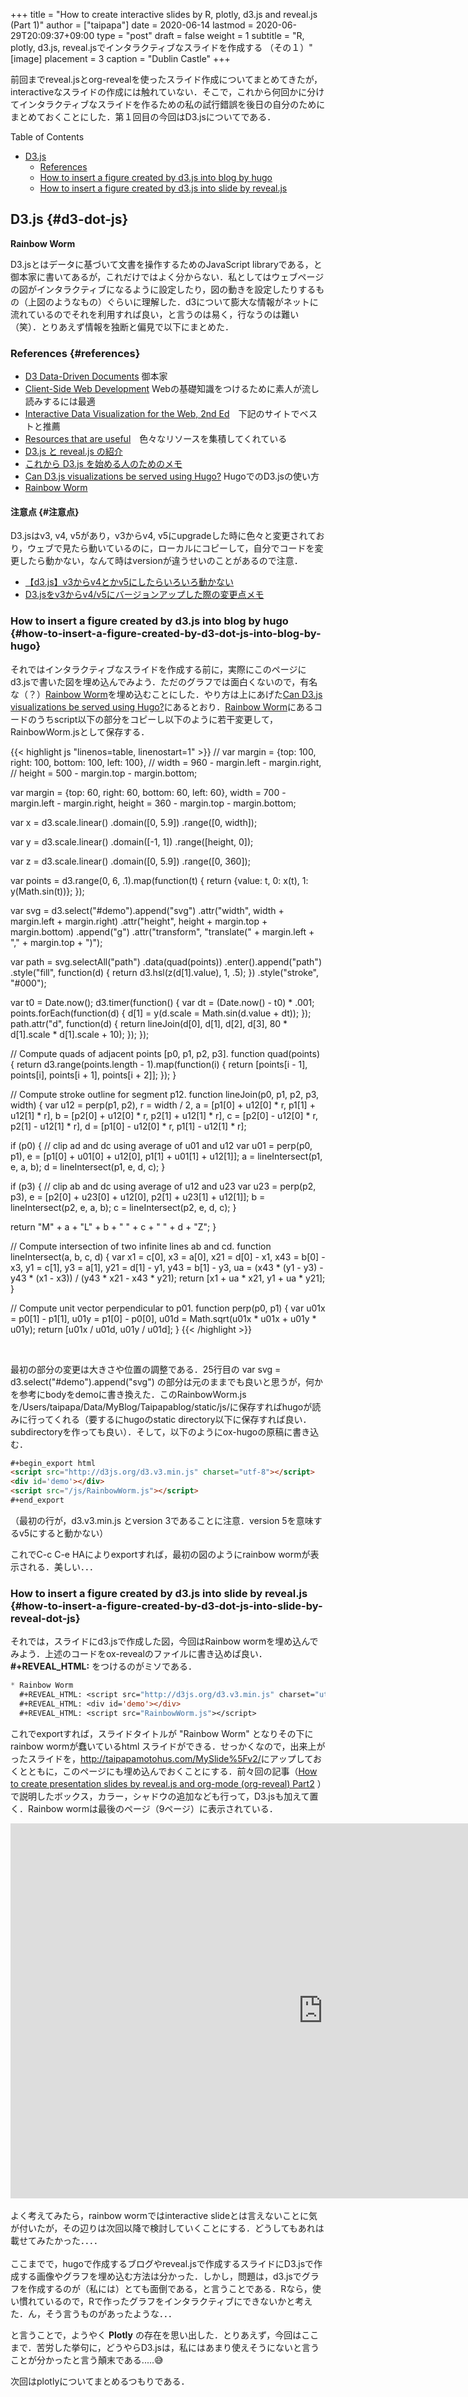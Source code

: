 +++
title = "How to create interactive slides by R, plotly, d3.js and reveal.js (Part 1)"
author = ["taipapa"]
date = 2020-06-14
lastmod = 2020-06-29T20:09:37+09:00
type = "post"
draft = false
weight = 1
subtitle = "R, plotly, d3.js, reveal.jsでインタラクティブなスライドを作成する （その１）"
[image]
  placement = 3
  caption = "Dublin Castle"
+++

前回までreveal.jsとorg-revealを使ったスライド作成についてまとめてきたが，interactiveなスライドの作成には触れていない．そこで，これから何回かに分けてインタラクティブなスライドを作るための私の試行錯誤を後日の自分のためにまとめておくことにした．第１回目の今回はD3.jsについてである．

<!--more-->

<div class="ox-hugo-toc toc">
<div></div>

<div class="heading">Table of Contents</div>

- [D3.js](#d3-dot-js)
    - [References](#references)
    - [How to insert a figure created by d3.js into blog by hugo](#how-to-insert-a-figure-created-by-d3-dot-js-into-blog-by-hugo)
    - [How to insert a figure created by d3.js into slide by reveal.js](#how-to-insert-a-figure-created-by-d3-dot-js-into-slide-by-reveal-dot-js)

</div>
<!--endtoc-->


## D3.js {#d3-dot-js}

**Rainbow Worm**

<script src="http://d3js.org/d3.v3.min.js" charset="utf-8"></script>
<div id='demo'></div>
<script src="/js/RainbowWorm.js"></script>

D3.jsとはデータに基づいて文書を操作するためのJavaScript libraryである，と御本家に書いてあるが，これだけではよく分からない．私としてはウェブページの図がインタラクティブになるように設定したり，図の動きを設定したりするもの（上図のようなもの）ぐらいに理解した．d3について膨大な情報がネットに流れているのでそれを利用すれば良い，と言うのは易く，行なうのは難い（笑）．とりあえず情報を独断と偏見で以下にまとめた．


### References {#references}

-   [D3 Data-Driven Documents](https://d3js.org/) 御本家
-   [Client-Side Web Development](https://info343.github.io/) Webの基礎知識をつけるために素人が流し読みするには最適
-   [Interactive Data Visualization for the Web, 2nd Ed](https://alignedleft.com/tutorials/d3)　下記のサイトでベストと推薦
-   [Resources that are useful](http://www.rebeccabarter.com/useful%5Fresources/)　色々なリソースを集積してくれている
-   [D3.js と reveal.js の紹介](https://techplay.jp/event/452880)
-   [これから D3.js を始める人のためのメモ](https://qiita.com/corestate55/items/e70d5981c33a89f63367)
-   [Can D3.js visualizations be served using Hugo?](https://stackoverflow.com/questions/60746090/can-d3-js-visualizations-be-served-using-hugo) HugoでのD3.jsの使い方
-   [Rainbow Worm](https://bl.ocks.org/mbostock/4165404/c9d1f8d69fcdf17b352235419c190e1a36645ce8)


#### 注意点 {#注意点}

D3.jsはv3, v4, v5があり，v3からv4, v5にupgradeした時に色々と変更されており，ウェブで見たら動いているのに，ローカルにコピーして，自分でコードを変更したら動かない，なんて時はversionが違うせいのことがあるので注意．

-   [【d3.js】v3からv4とかv5にしたらいろいろ動かない](https://qiita.com/mk-tool/items/d9f74e9b8ecaf1a3e3ab)
-   [D3.jsをv3からv4/v5にバージョンアップした際の変更点メモ](https://qiita.com/zak%5Fy/items/1a4e7117d7a1791d54d3)


### How to insert a figure created by d3.js into blog by hugo {#how-to-insert-a-figure-created-by-d3-dot-js-into-blog-by-hugo}

それではインタラクティブなスライドを作成する前に，実際にこのページにd3.jsで書いた図を埋め込んでみよう．ただのグラフでは面白くないので，有名な（？）[Rainbow Worm](https://bl.ocks.org/mbostock/4165404/c9d1f8d69fcdf17b352235419c190e1a36645ce8)を埋め込むことにした．やり方は上にあげた[Can D3.js visualizations be served using Hugo?](https://stackoverflow.com/questions/60746090/can-d3-js-visualizations-be-served-using-hugo)にあるとおり．[Rainbow Worm](https://bl.ocks.org/mbostock/4165404/c9d1f8d69fcdf17b352235419c190e1a36645ce8)にあるコードのうちscript以下の部分をコピーし以下のように若干変更して，RainbowWorm.jsとして保存する．

{{< highlight js "linenos=table, linenostart=1" >}}
// var margin = {top: 100, right: 100, bottom: 100, left: 100},
//     width = 960 - margin.left - margin.right,
//     height = 500 - margin.top - margin.bottom;

var margin = {top: 60, right: 60, bottom: 60, left: 60},
    width = 700 - margin.left - margin.right,
    height = 360 - margin.top - margin.bottom;

var x = d3.scale.linear()
    .domain([0, 5.9])
    .range([0, width]);

var y = d3.scale.linear()
    .domain([-1, 1])
    .range([height, 0]);

var z = d3.scale.linear()
    .domain([0, 5.9])
    .range([0, 360]);

var points = d3.range(0, 6, .1).map(function(t) {
  return {value: t, 0: x(t), 1: y(Math.sin(t))};
});

var svg = d3.select("#demo").append("svg")
    .attr("width", width + margin.left + margin.right)
    .attr("height", height + margin.top + margin.bottom)
  .append("g")
    .attr("transform", "translate(" + margin.left + "," + margin.top + ")");

var path = svg.selectAll("path")
    .data(quad(points))
  .enter().append("path")
    .style("fill", function(d) { return d3.hsl(z(d[1].value), 1, .5); })
    .style("stroke", "#000");

var t0 = Date.now();
d3.timer(function() {
  var dt = (Date.now() - t0) * .001;
  points.forEach(function(d) { d[1] = y(d.scale = Math.sin(d.value + dt)); });
  path.attr("d", function(d) { return lineJoin(d[0], d[1], d[2], d[3], 80 * d[1].scale * d[1].scale + 10); });
});

// Compute quads of adjacent points [p0, p1, p2, p3].
function quad(points) {
  return d3.range(points.length - 1).map(function(i) {
    return [points[i - 1], points[i], points[i + 1], points[i + 2]];
  });
}

// Compute stroke outline for segment p12.
function lineJoin(p0, p1, p2, p3, width) {
  var u12 = perp(p1, p2),
      r = width / 2,
      a = [p1[0] + u12[0] * r, p1[1] + u12[1] * r],
      b = [p2[0] + u12[0] * r, p2[1] + u12[1] * r],
      c = [p2[0] - u12[0] * r, p2[1] - u12[1] * r],
      d = [p1[0] - u12[0] * r, p1[1] - u12[1] * r];

  if (p0) { // clip ad and dc using average of u01 and u12
    var u01 = perp(p0, p1), e = [p1[0] + u01[0] + u12[0], p1[1] + u01[1] + u12[1]];
    a = lineIntersect(p1, e, a, b);
    d = lineIntersect(p1, e, d, c);
  }

  if (p3) { // clip ab and dc using average of u12 and u23
    var u23 = perp(p2, p3), e = [p2[0] + u23[0] + u12[0], p2[1] + u23[1] + u12[1]];
    b = lineIntersect(p2, e, a, b);
    c = lineIntersect(p2, e, d, c);
  }

  return "M" + a + "L" + b + " " + c + " " + d + "Z";
}

// Compute intersection of two infinite lines ab and cd.
function lineIntersect(a, b, c, d) {
  var x1 = c[0], x3 = a[0], x21 = d[0] - x1, x43 = b[0] - x3,
      y1 = c[1], y3 = a[1], y21 = d[1] - y1, y43 = b[1] - y3,
      ua = (x43 * (y1 - y3) - y43 * (x1 - x3)) / (y43 * x21 - x43 * y21);
  return [x1 + ua * x21, y1 + ua * y21];
}

// Compute unit vector perpendicular to p01.
function perp(p0, p1) {
  var u01x = p0[1] - p1[1], u01y = p1[0] - p0[0],
      u01d = Math.sqrt(u01x * u01x + u01y * u01y);
  return [u01x / u01d, u01y / u01d];
}
{{< /highlight >}}

<br>

最初の部分の変更は大きさや位置の調整である．25行目の var svg = d3.select("#demo").append("svg") の部分は元のままでも良いと思うが，何かを参考にbodyをdemoに書き換えた．このRainbowWorm.jsを/Users/taipapa/Data/MyBlog/Taipapablog/static/js/に保存すればhugoが読みに行ってくれる（要するにhugoのstatic directory以下に保存すれば良い．subdirectoryを作っても良い）．そして，以下のようにox-hugoの原稿に書き込む．

```html
#+begin_export html
<script src="http://d3js.org/d3.v3.min.js" charset="utf-8"></script>
<div id='demo'></div>
<script src="/js/RainbowWorm.js"></script>
#+end_export
```

（最初の行が，d3.v3.min.js とversion 3であることに注意．version 5を意味するv5にすると動かない）

これでC-c C-e HAによりexportすれば，最初の図のようにrainbow wormが表示される．美しい．．．


### How to insert a figure created by d3.js into slide by reveal.js {#how-to-insert-a-figure-created-by-d3-dot-js-into-slide-by-reveal-dot-js}

それでは，スライドにd3.jsで作成した図，今回はRainbow wormを埋め込んでみよう．上述のコードをox-revealのファイルに書き込めば良い． **#+REVEAL\_HTML:** をつけるのがミソである．

```lisp
* Rainbow Worm
  #+REVEAL_HTML: <script src="http://d3js.org/d3.v3.min.js" charset="utf-8"></script>
  #+REVEAL_HTML: <div id='demo'></div>
  #+REVEAL_HTML: <script src="RainbowWorm.js"></script>
```

これでexportすれば，スライドタイトルが "Rainbow Worm" となりその下にrainbow wormが蠢いているhtml スライドができる．せっかくなので，出来上がったスライドを，<http://taipapamotohus.com/MySlide%5Fv2/>にアップしておくとともに，このページにも埋め込んでおくことにする．前々回の記事（[How to create presentation slides by reveal.js and org-mode (org-reveal) Part2](../how-to-create-presentation-slides-by-reveal-dot-js-and-org-mode-org-reveal-part2) ）で説明したボックス，カラー，シャドウの追加なども行って，D3.jsも加えて置く．Rainbow wormは最後のページ（9ページ）に表示されている．

<iframe src="http://taipapamotohus.com/MySlide_v2/" width="1000" height="600" frameborder="0" allowfullscreen="allowfullscreen" allow="geolocation *; microphone *; camera *; midi *; encrypted-media *"></iframe>

<br>
<br>
    よく考えてみたら，rainbow wormではinteractive slideとは言えないことに気が付いたが，その辺りは次回以降で検討していくことにする．どうしてもあれは載せてみたかった．．．．
<br>
<br> ここまでで，hugoで作成するブログやreveal.jsで作成するスライドにD3.jsで作成する画像やグラフを埋め込む方法は分かった．しかし，問題は，d3.jsでグラフを作成するのが（私には）とても面倒である，と言うことである．Rなら，使い慣れているので，Rで作ったグラフをインタラクティブにできないかと考えた．ん，そう言うものがあったような．．．

と言うことで，ようやく **Plotly** の存在を思い出した．とりあえず，今回はここまで．苦労した挙句に，どうやらD3.jsは，私にはあまり使えそうにないと言うことが分かったと言う顛末である.....😅

次回はplotlyについてまとめるつもりである．

